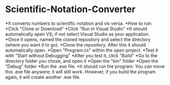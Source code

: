 # Scientific-Notation-Converter
*It converts numbers to scientific notation and vis versa.
*How to run:
*Click "Clone or Download"
*Click "Run in Visual Studio"
*It should automatically open VS; if not select Visual Studio as your application.
*Once it opens, named the cloned repository and select the directory (where you want it to go).
*Clone the repository. After this it should automatically open.
*Open "Program.cs" within the open project.
*Test it with "Start without Debugging"
*After you test it, click "Build"
*Go to the directory folder you chose, and open it
*Open the "bin" folder
*Open the "Debug" folder
*Run the .exe file.
*It should run the program. You can move this .exe file anywere; it will still work. However, if you build the program again, it will create another .exe file.
